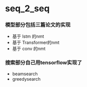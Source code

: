 # seq_2_seq
### 模型部分包括三篇论文的实现
- 基于 lstm 的nmt 
- 基于 Transformer的nmt
- 基于 conv 的nmt
### 搜索部分自己用tensorflow实现了
- beamsearch
- greedysearch
